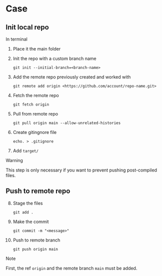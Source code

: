 # Case

## Init local repo
In terminal

1) Place it the main folder
2) Init the repo with a custom branch name
   
   ```
   git init --initial-branch=<branch-name>
   ```
3) Add the remote repo previously created and worked with

   ```
   git remote add origin <https://github.com/account/repo-name.git>
   ```
4) Fetch the remote repo

   ```
   git fetch origin
   ```
5) Pull from remote repo
  
    ```
    git pull origin main --allow-unrelated-histories
    ```
6) Create gitingnore file

    ```
    echo. > .gitignore
    ```
7) Add `target/`

> [!WARNING]
> This step is only necessary if you want to prevent pushing post-compiled files.

## Push to remote repo

8) Stage the files
  
    ```
    git add .
    ```
9) Make the commit

    ```
    git commit -m "<message>"
    ```
10) Push to remote branch
    ```
    git push origin main
    ```
> [!NOTE]
> First, the ref `origin` and the remote branch `main` must be added.
